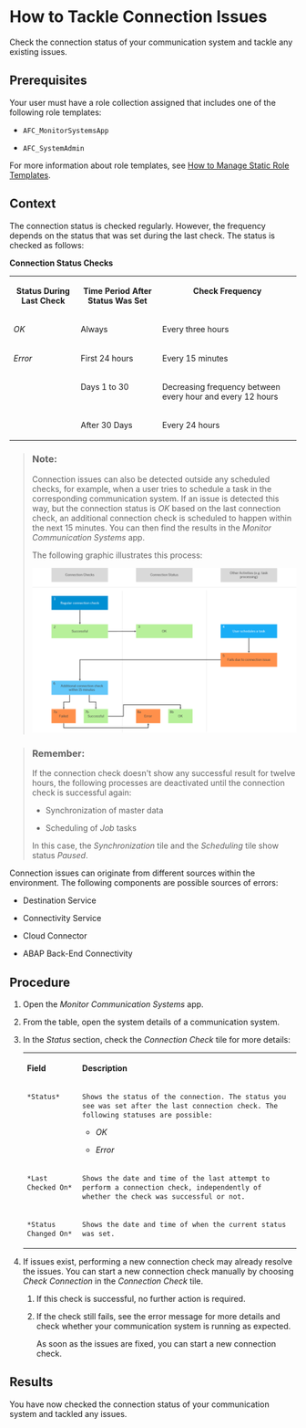 <!-- loio7b0898e60c434895ae596832529d29d9 -->

# How to Tackle Connection Issues

Check the connection status of your communication system and tackle any existing issues.



<a name="loio7b0898e60c434895ae596832529d29d9__prereq_u4p_lc5_ytb"/>

## Prerequisites

Your user must have a role collection assigned that includes one of the following role templates:

-   `AFC_MonitorSystemsApp`

-   `AFC_SystemAdmin`


For more information about role templates, see [How to Manage Static Role Templates](User-Management/how-to-manage-static-role-templates-0cca34d.md).



## Context

The connection status is checked regularly. However, the frequency depends on the status that was set during the last check. The status is checked as follows:

**Connection Status Checks**


<table>
<tr>
<th valign="top">

Status During Last Check



</th>
<th valign="top">

Time Period After Status Was Set



</th>
<th valign="top">

Check Frequency



</th>
</tr>
<tr>
<td valign="top">

*OK*



</td>
<td valign="top">

Always



</td>
<td valign="top">

Every three hours



</td>
</tr>
<tr>
<td valign="top" rowspan="3">

*Error*



</td>
<td valign="top">

First 24 hours



</td>
<td valign="top">

Every 15 minutes



</td>
</tr>
<tr>
<td valign="top">

Days 1 to 30



</td>
<td valign="top">

Decreasing frequency between every hour and every 12 hours



</td>
</tr>
<tr>
<td valign="top">

After 30 Days



</td>
<td valign="top">

Every 24 hours



</td>
</tr>
</table>

> ### Note:  
> Connection issues can also be detected outside any scheduled checks, for example, when a user tries to schedule a task in the corresponding communication system. If an issue is detected this way, but the connection status is *OK* based on the last connection check, an additional connection check is scheduled to happen within the next 15 minutes. You can then find the results in the *Monitor Communication Systems* app.
> 
> The following graphic illustrates this process:
> 
>  ![Graphic depicting the process leading to an additional connection check: First, a regular check is successful and set the connection status to OK. Then, a user tries to schedule a job in the same communication system. The scheduling fails due to connection issues. Accordingly, an additional connection check is planned to start within the next 15 minutes. If this check is successful, the connection status stays in status OK. If the check fails, the connection status for this system is set to Error.](images/Image_Extraordinary_Connection_Check_f12b958.png) 

> ### Remember:  
> If the connection check doesn't show any successful result for twelve hours, the following processes are deactivated until the connection check is successful again:
> 
> -   Synchronization of master data
> 
> -   Scheduling of *Job* tasks
> 
> 
> In this case, the *Synchronization* tile and the *Scheduling* tile show status *Paused*.

Connection issues can originate from different sources within the environment. The following components are possible sources of errors:

-   Destination Service

-   Connectivity Service

-   Cloud Connector

-   ABAP Back-End Connectivity




## Procedure

1.  Open the *Monitor Communication Systems* app.

2.  From the table, open the system details of a communication system.

3.  In the *Status* section, check the *Connection Check* tile for more details:


    <table>
    <tr>
    <th valign="top">

    Field


    
    </th>
    <th valign="top">

    Description


    
    </th>
    </tr>
    <tr>
    <td valign="top">
    
        *Status*


    
    </td>
    <td valign="top">
    
        Shows the status of the connection. The status you see was set after the last connection check. The following statuses are possible:

    -   *OK*

    -   *Error*



    
    </td>
    </tr>
    <tr>
    <td valign="top">
    
        *Last Checked On*


    
    </td>
    <td valign="top">
    
        Shows the date and time of the last attempt to perform a connection check, independently of whether the check was successful or not.


    
    </td>
    </tr>
    <tr>
    <td valign="top">
    
        *Status Changed On*


    
    </td>
    <td valign="top">
    
        Shows the date and time of when the current status was set.


    
    </td>
    </tr>
    </table>
    
4.  If issues exist, performing a new connection check may already resolve the issues. You can start a new connection check manually by choosing *Check Connection* in the *Connection Check* tile.

    1.  If this check is successful, no further action is required.

    2.  If the check still fails, see the error message for more details and check whether your communication system is running as expected.

        As soon as the issues are fixed, you can start a new connection check.





<a name="loio7b0898e60c434895ae596832529d29d9__result_yrf_dd5_ytb"/>

## Results

You have now checked the connection status of your communication system and tackled any issues.

